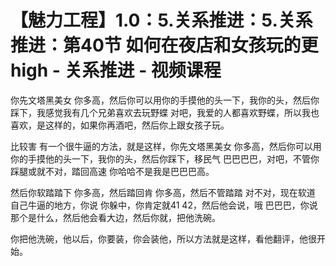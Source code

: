 # 【魅力工程】1.0：5.关系推进：5.关系推进：第40节 如何在夜店和女孩玩的更high - 关系推进 - 视频课程

你先文塔黑美女 你多高，然后你可以用你的手摸他的头一下，我你的头，然后你踩下，我感觉我有几个兄弟喜欢去玩野蝶 对吧，我爱的人都喜欢野蝶，所以我也喜欢，是这样的，如果你再酒吧，然后你上跟女孩子玩。

比较害 有一个很牛逼的方法，就是这样，你先文塔黑美女 你多高，然后你可以用你的手摸他的头一下，我你的头，然后你踩下，移民气 巴巴巴巴，对吧，不管你踩腿或就不对，踏回高速 你哈哈不是我是巴巴巴高。

然后你软踏踏下 你多高，然后踏回肯 你多高，然后不管踏踏 对不对，现在软道 自己牛逼的地方，你说 你躲中，你肯定就41 42，然后他会说，哦 巴巴巴，你说那个是什么，然后他会看大边，然后你就，把他洗碗。

你把他洗碗，他以后，你要装，你会装他，所以方法就是这样，看他翻评，他很开始。